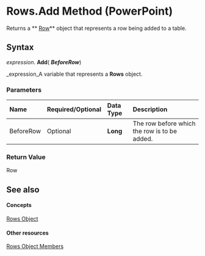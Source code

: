 
# Rows.Add Method (PowerPoint)

Returns a  ** [Row](df5ca5df-8119-1af8-b698-d96669ed0a02.md)** object that represents a row being added to a table.


## Syntax

 _expression_. **Add**( **_BeforeRow_**)

 _expression_A variable that represents a  **Rows** object.


### Parameters



|**Name**|**Required/Optional**|**Data Type**|**Description**|
|:-----|:-----|:-----|:-----|
|BeforeRow|Optional| **Long**|The row before which the row is to be added.|

### Return Value

Row


## See also


#### Concepts


 [Rows Object](9a72b6bb-2aec-e37b-f1a2-005f910e1335.md)
#### Other resources


 [Rows Object Members](81982a05-c633-8d83-7c3b-c1086ba4ae4a.md)
